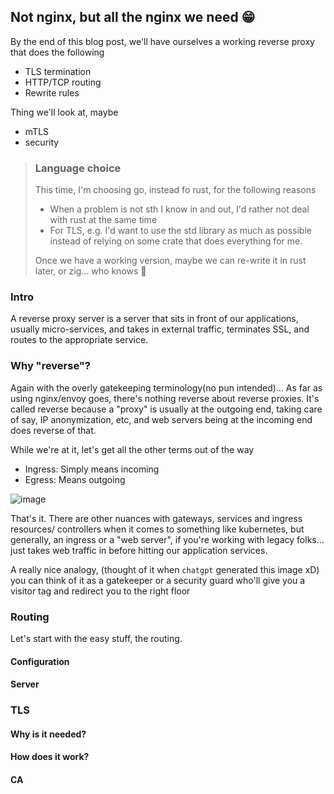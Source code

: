 ## Not nginx, but all the nginx we need 😁

By the end of this blog post, we'll have ourselves a working reverse proxy that does the following
- TLS termination
- HTTP/TCP routing
- Rewrite rules

Thing we'll look at, maybe
- mTLS
- security

> ### Language choice
> 
> This time, I'm choosing go, instead fo rust, for the following reasons
> - When a problem is not sth I know in and out, I'd rather not deal with rust at the same time
> - For TLS, e.g. I'd want to use the std library as much as possible instead of relying on some crate that does everything for me.
> 
> Once we have a working version, maybe we can re-write it in rust later, or zig... who knows 🤷

### Intro

A reverse proxy server is a server that sits in front of our applications, usually micro-services, and takes in external traffic, terminates SSL, and routes to the appropriate service. 

### Why "reverse"?

Again with the overly gatekeeping terminology(no pun intended)... As far as using nginx/envoy goes, there's nothing reverse about reverse proxies. It's called reverse because a "proxy" is usually at the outgoing end, taking care of say, IP anonymization, etc, and web servers being at the incoming end does reverse of that.

While we're at it, let's get all the other terms out of the way
- Ingress: Simply means incoming
- Egress: Means outgoing

![image](https://github.com/user-attachments/assets/eb340c72-db6b-4c52-bca2-0ce38a7bf925)

That's it. There are other nuances with gateways, services and ingress resources/ controllers when it comes to something like kubernetes, but generally, an ingress or a "web server", if you're working with legacy folks... just takes web traffic in before hitting our application services.

A really nice analogy, (thought of it when `chatgpt` generated this image xD) you can think of it as a gatekeeper or a security guard who'll give you a visitor tag and redirect you to the right floor

### Routing

Let's start with the easy stuff, the routing.

#### Configuration

#### Server

#### 



### TLS


#### Why is it needed?

#### How does it work?

#### CA



